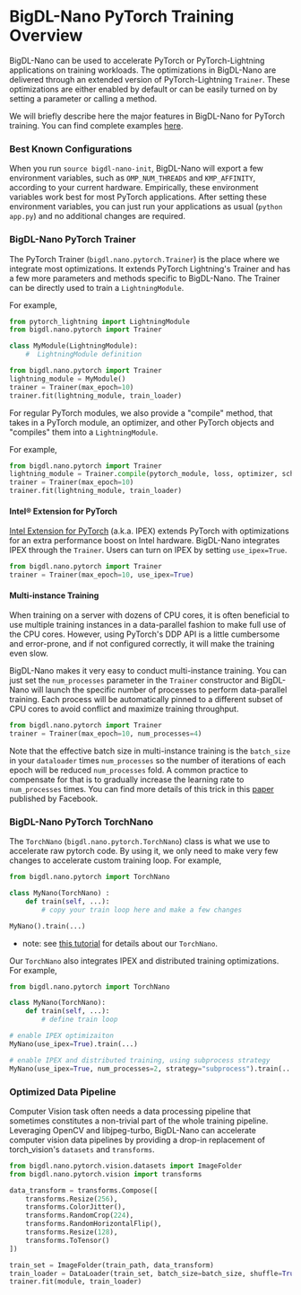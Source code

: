 # BigDL-Nano PyTorch Training Overview

BigDL-Nano can be used to accelerate PyTorch or PyTorch-Lightning applications on training workloads. The optimizations in BigDL-Nano are delivered through an extended version of PyTorch-Lightning `Trainer`. These optimizations are either enabled by default or can be easily turned on by setting a parameter or calling a method.

We will briefly describe here the major features in BigDL-Nano for PyTorch training. You can find complete examples [here](https://github.com/intel-analytics/BigDL/tree/main/python/nano/notebooks/pytorch).

### Best Known Configurations

When you run `source bigdl-nano-init`, BigDL-Nano will export a few environment variables, such as `OMP_NUM_THREADS` and `KMP_AFFINITY`, according to your current hardware. Empirically, these environment variables work best for most PyTorch applications. After setting these environment variables, you can just run your applications as usual (`python app.py`) and no additional changes are required.

### BigDL-Nano PyTorch Trainer

The PyTorch Trainer (`bigdl.nano.pytorch.Trainer`) is the place where we integrate most optimizations. It extends PyTorch Lightning's Trainer and has a few more parameters and methods specific to BigDL-Nano. The Trainer can be directly used to train a `LightningModule`.

For example,

```python
from pytorch_lightning import LightningModule
from bigdl.nano.pytorch import Trainer

class MyModule(LightningModule):
    #  LightningModule definition

from bigdl.nano.pytorch import Trainer
lightning_module = MyModule()
trainer = Trainer(max_epoch=10)
trainer.fit(lightning_module, train_loader)
```

For regular PyTorch modules, we also provide a "compile" method, that takes in a PyTorch module, an optimizer, and other PyTorch objects and "compiles" them into a `LightningModule`.

For example,

```python
from bigdl.nano.pytorch import Trainer
lightning_module = Trainer.compile(pytorch_module, loss, optimizer, scheduler)
trainer = Trainer(max_epoch=10)
trainer.fit(lightning_module, train_loader)
```

#### Intel® Extension for PyTorch

[Intel Extension for PyTorch](https://github.com/intel/intel-extension-for-pytorch) (a.k.a. IPEX) extends PyTorch with optimizations for an extra performance boost on Intel hardware. BigDL-Nano integrates IPEX through the `Trainer`. Users can turn on IPEX by setting `use_ipex=True`.

```python
from bigdl.nano.pytorch import Trainer
trainer = Trainer(max_epoch=10, use_ipex=True)
```

#### Multi-instance Training

When training on a server with dozens of CPU cores, it is often beneficial to use multiple training instances in a data-parallel fashion to make full use of the CPU cores. However, using PyTorch's DDP API is a little cumbersome and error-prone, and if not configured correctly, it will make the training even slow.

BigDL-Nano makes it very easy to conduct multi-instance training. You can just set the `num_processes` parameter in the `Trainer` constructor and BigDL-Nano will launch the specific number of processes to perform data-parallel training. Each process will be automatically pinned to a different subset of CPU cores to avoid conflict and maximize training throughput.

```python
from bigdl.nano.pytorch import Trainer
trainer = Trainer(max_epoch=10, num_processes=4)
```

Note that the effective batch size in multi-instance training is the `batch_size` in your `dataloader` times `num_processes` so the number of iterations of each epoch will be reduced `num_processes` fold. A common practice to compensate for that is to gradually increase the learning rate to `num_processes` times. You can find more details of this trick in this [paper](https://arxiv.org/abs/1706.02677) published by Facebook.

### BigDL-Nano PyTorch TorchNano

The `TorchNano` (`bigdl.nano.pytorch.TorchNano`) class is what we use to accelerate raw pytorch code. By using it, we only need to make very few changes to accelerate custom training loop. For example,

```python
from bigdl.nano.pytorch import TorchNano

class MyNano(TorchNano) :
    def train(self, ...):
        # copy your train loop here and make a few changes

MyNano().train(...)
```

- note: see [this tutorial](./pytorch_nano.html) for details about our `TorchNano`.

Our `TorchNano` also integrates IPEX and distributed training optimizations. For example,

```python
from bigdl.nano.pytorch import TorchNano

class MyNano(TorchNano):
    def train(self, ...):
        # define train loop

# enable IPEX optimizaiton
MyNano(use_ipex=True).train(...)

# enable IPEX and distributed training, using subprocess strategy
MyNano(use_ipex=True, num_processes=2, strategy="subprocess").train(...)
```

### Optimized Data Pipeline

Computer Vision task often needs a data processing pipeline that sometimes constitutes a non-trivial part of the whole training pipeline. Leveraging OpenCV and libjpeg-turbo, BigDL-Nano can accelerate computer vision data pipelines by providing a drop-in replacement of torch_vision's `datasets` and `transforms`.

```python
from bigdl.nano.pytorch.vision.datasets import ImageFolder
from bigdl.nano.pytorch.vision import transforms

data_transform = transforms.Compose([
    transforms.Resize(256),
    transforms.ColorJitter(),
    transforms.RandomCrop(224),
    transforms.RandomHorizontalFlip(),
    transforms.Resize(128),
    transforms.ToTensor()
])

train_set = ImageFolder(train_path, data_transform)
train_loader = DataLoader(train_set, batch_size=batch_size, shuffle=True)
trainer.fit(module, train_loader)
```
